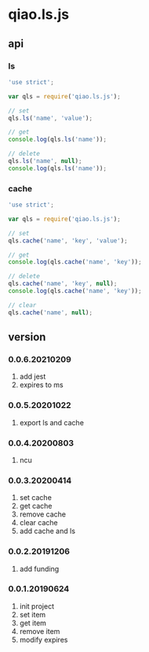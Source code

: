 # qiao.ls.js

## api
### ls
```javascript
'use strict';

var qls = require('qiao.ls.js');

// set
qls.ls('name', 'value');

// get
console.log(qls.ls('name'));

// delete
qls.ls('name', null);
console.log(qls.ls('name'));
```

### cache
```javascript
'use strict';

var qls = require('qiao.ls.js');

// set
qls.cache('name', 'key', 'value');

// get
console.log(qls.cache('name', 'key'));

// delete
qls.cache('name', 'key', null);
console.log(qls.cache('name', 'key'));

// clear
qls.cache('name', null);
```

## version
### 0.0.6.20210209
1. add jest
2. expires to ms

### 0.0.5.20201022
1. export ls and cache

### 0.0.4.20200803
1. ncu

### 0.0.3.20200414
1. set cache
2. get cache
3. remove cache
4. clear cache
5. add cache and ls

### 0.0.2.20191206
1. add funding

### 0.0.1.20190624
1. init project
2. set item
3. get item
4. remove item
5. modify expires
